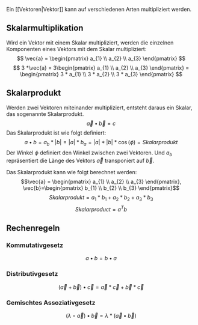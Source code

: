 Ein [[Vektoren|Vektor]] kann auf verschiedenen Arten multipliziert werden.

## Skalarmultiplikation
Wird ein Vektor mit einem Skalar multipliziert, werden die einzelnen Komponenten eines Vektors mit dem Skalar multipliziert:
$$
\vec{a} = \begin{pmatrix}
a_{1} \\
a_{2} \\
a_{3}
\end{pmatrix}
$$
$$
3 *\vec{a} = 3\begin{pmatrix}
a_{1} \\
a_{2} \\
a_{3}
\end{pmatrix} =
\begin{pmatrix}
3 * a_{1} \\
3 * a_{2} \\
3 * a_{3}
\end{pmatrix}
$$
## Skalarprodukt
Werden zwei Vektoren miteinander multipliziert, entsteht daraus ein Skalar, das sogenannte Skalarprodukt.
$$
\vec{a} \bullet \vec{b} = c
$$
Das Skalarprodukt ist wie folgt definiert:
$$a\bullet b = a_{b} * |b| = |a| * b_{a} = |a| * |b| * \cos(\phi) = Skalarprodukt$$
Der Winkel $\phi$ definiert den Winkel zwischen zwei Vektoren. Und $a_b$ repräsentiert die Länge des Vektors $\vec{a}$ transponiert auf $\vec{b}$.


Das Skalarprodukt kann wie folgt berechnet werden:
$$\vec{a} = \begin{pmatrix}
a_{1} \\
a_{2} \\
a_{3}
\end{pmatrix}, \vec{b}=\begin{pmatrix}
b_{1} \\
b_{2} \\
b_{3}
\end{pmatrix}$$
$$
Skalarprodukt = a_{1} * b_{1} + a_{2} *b_{2} + a_{3} *b_{3}
$$
$$
Skalarproduct=a^Tb
$$

## Rechenregeln
### Kommutativgesetz
$$
a \bullet b = b \bullet a
$$
### Distributivgesetz
$$
(\vec{a} + \vec{b})\bullet \vec{c} = \vec{a} *\vec{c} + \vec{b}*\vec{c}
$$
### Gemischtes Assoziativgesetz
$$
(\lambda \circ \vec{a}) \bullet \vec{b} = \lambda * (\vec{a} \bullet \vec{b})
$$
